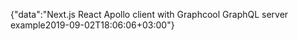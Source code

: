 {"data":"Next.js React Apollo client with Graphcool GraphQL server example2019-09-02T18:06:06+03:00"}
